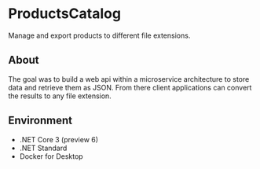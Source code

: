 # ProductsCatalog
Manage and export products to different file extensions.

## About
The goal was to build a web api within a microservice architecture to store data and retrieve them as JSON. 
From there client applications can convert the results to any file extension.

## Environment
* .NET Core 3 (preview 6)
* .NET Standard
* Docker for Desktop
